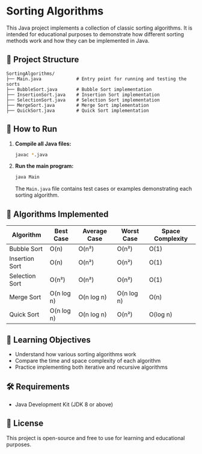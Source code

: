 
# Sorting Algorithms

This Java project implements a collection of classic sorting algorithms. It is intended for educational purposes to demonstrate how different sorting methods work and how they can be implemented in Java.

## 📁 Project Structure

```
SortingAlgorithms/
├── Main.java             # Entry point for running and testing the sorts
├── BubbleSort.java       # Bubble Sort implementation
├── InsertionSort.java    # Insertion Sort implementation
├── SelectionSort.java    # Selection Sort implementation
├── MergeSort.java        # Merge Sort implementation
├── QuickSort.java        # Quick Sort implementation
```

## 🚀 How to Run

1. **Compile all Java files:**

   ```bash
   javac *.java
   ```

2. **Run the main program:**

   ```bash
   java Main
   ```

   The `Main.java` file contains test cases or examples demonstrating each sorting algorithm.

## 🧠 Algorithms Implemented

| Algorithm       | Best Case     | Average Case   | Worst Case     | Space Complexity |
|----------------|---------------|----------------|----------------|------------------|
| Bubble Sort     | O(n)          | O(n²)           | O(n²)           | O(1)             |
| Insertion Sort  | O(n)          | O(n²)           | O(n²)           | O(1)             |
| Selection Sort  | O(n²)         | O(n²)           | O(n²)           | O(1)             |
| Merge Sort      | O(n log n)    | O(n log n)      | O(n log n)      | O(n)             |
| Quick Sort      | O(n log n)    | O(n log n)      | O(n²)           | O(log n)         |

## 🎯 Learning Objectives

- Understand how various sorting algorithms work
- Compare the time and space complexity of each algorithm
- Practice implementing both iterative and recursive algorithms

## 🛠 Requirements

- Java Development Kit (JDK 8 or above)

## 📄 License

This project is open-source and free to use for learning and educational purposes.
